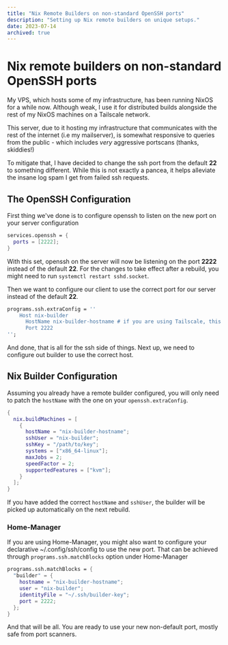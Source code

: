```yaml
---
title: "Nix Remote Builders on non-standard OpenSSH ports"
description: "Setting up Nix remote builders on unique setups."
date: 2023-07-14
archived: true
---
```


# Nix remote builders on non-standard OpenSSH ports

My VPS, which hosts some of my infrastructure, has been running NixOS for a
while now. Although weak, I use it for distributed builds alongside the rest of
my NixOS machines on a Tailscale network.

This server, due to it hosting my infrastructure that communicates with the rest
of the internet (i.e my mailserver), is somewhat responsive to queries from the
public - which includes _very_ aggressive portscans (thanks, skiddies!)

To mitigate that, I have decided to change the ssh port from the default **22**
to something different. While this is not exactly a pancea, it helps alleviate
the insane log spam I get from failed ssh requests.

## The OpenSSH Configuration

First thing we've done is to configure openssh to listen on the new port on your
server configuration

```nix
services.openssh = {
  ports = [2222];
}
```

With this set, openssh on the server will now be listening on the port **2222**
instead of the default **22**. For the changes to take effect after a rebuild,
you might need to run `systemctl restart sshd.socket`.

Then we want to configure our client to use the correct port for our server
instead of the default **22**.

```nix
programs.ssh.extraConfig = ''
    Host nix-builder
      HostName nix-builder-hostname # if you are using Tailscale, this can just be the hostname of a device on your Tailscale network
	  Port 2222
'';
```

And done, that is all for the ssh side of things. Next up, we need to configure
out builder to use the correct host.

## Nix Builder Configuration

Assuming you already have a remote builder configured, you will only need to
patch the `hostName` with the one on your `openssh.extraConfig`.

```nix
{
  nix.buildMachines = [
    {
      hostName = "nix-builder-hostname";
      sshUser = "nix-builder";
      sshKey = "/path/to/key";
      systems = ["x86_64-linux"];
      maxJobs = 2;
      speedFactor = 2;
      supportedFeatures = ["kvm"];
    }
  ];
}
```

If you have added the correct `hostName` and `sshUser`, the builder will be
picked up automatically on the next rebuild.

### Home-Manager

If you are using Home-Manager, you might also want to configure your declarative
~/.config/ssh/config to use the new port. That can be achieved through
`programs.ssh.matchBlocks` option under Home-Manager

```nix
programs.ssh.matchBlocks = {
  "builder" = {
    hostname = "nix-builder-hostname";
    user = "nix-builder";
    identityFile = "~/.ssh/builder-key";
    port = 2222;
  };
}
```

And that will be all. You are ready to use your new non-default port, mostly
safe from port scanners.
